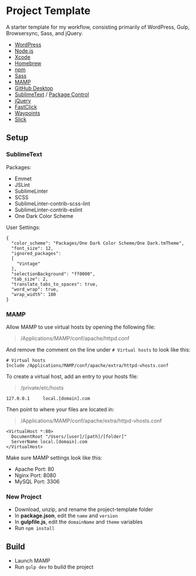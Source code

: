# Project Template

A starter template for my workflow, consisting primarily of WordPress, Gulp, Browsersync, Sass, and jQuery.

- [WordPress](https://wordpress.org/)
- [Node.js](https://nodejs.org/)
- [Xcode](https://itunes.apple.com/us/app/xcode/id497799835?mt=12)
- [Homebrew](http://brew.sh/)
- [npm](https://docs.npmjs.com/getting-started/installing-node)
- [Sass](http://sass-lang.com/install)
- [MAMP](https://www.mamp.info/en/downloads/)
- [GitHub Desktop](https://desktop.github.com/)
- [SublimeText](http://www.sublimetext.com/3) / [Package Control](https://packagecontrol.io/installation)
- [jQuery](http://jquery.com/)
- [FastClick](https://github.com/ftlabs/fastclick)
- [Waypoints](http://imakewebthings.com/waypoints/)
- [Slick](http://kenwheeler.github.io/slick/)

## Setup

### SublimeText

Packages:

- Emmet
- JSLint
- SublimeLinter
- SCSS
- SublimeLinter-contrib-scss-lint
- SublimeLinter-contrib-eslint
- One Dark Color Scheme

User Settings:

```
{
  "color_scheme": "Packages/One Dark Color Scheme/One Dark.tmTheme",
  "font_size": 12,
  "ignored_packages":
  [
    "Vintage"
  ],
  "selectionBackground": "ff0000",
  "tab_size": 2,
  "translate_tabs_to_spaces": true,
  "word_wrap": true,
  "wrap_width": 180
}
```

### MAMP

Allow MAMP to use virtual hosts by opening the following file:

> /Applications/MAMP/conf/apache/httpd.conf

And remove the comment on the line under `# Virtual hosts` to look like this:

```
# Virtual hosts
Include /Applications/MAMP/conf/apache/extra/httpd-vhosts.conf
```

To create a virtual host, add an entry to your hosts file:

> /private/etc/hosts

```
127.0.0.1     local.[domain].com
```

Then point to where your files are located in:

> /Applications/MAMP/conf/apache/extra/httpd-vhosts.conf

```
<VirtualHost *:80>
  DocumentRoot "/Users/[user]/[path]/[folder]"
  ServerName local.[domain].com
</VirtualHost>
```

Make sure MAMP settings look like this:

- Apache Port: 80
- Nginx Port: 8080
- MySQL Port: 3306


### New Project

- Download, unzip, and rename the project-template folder
- In **package.json**, edit the `name` and `version`
- In **gulpfile.js**, edit the `domainName` and `theme` variables
- Run `npm install`

## Build

- Launch MAMP
- Run `gulp dev` to build the project

